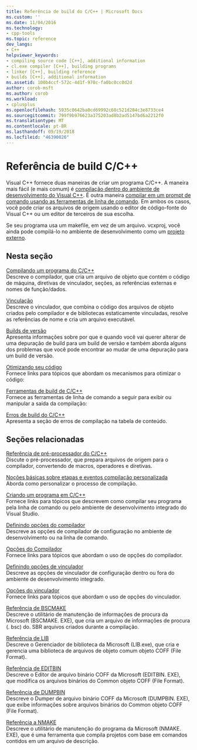 ```yaml
---
title: Referência de build do C/C++ | Microsoft Docs
ms.custom: ''
ms.date: 11/04/2016
ms.technology:
- cpp-tools
ms.topic: reference
dev_langs:
- C++
helpviewer_keywords:
- compiling source code [C++], additional information
- cl.exe compiler [C++], building programs
- linker [C++], building reference
- builds [C++], additional information
ms.assetid: 100b4ccf-572c-4d1f-970c-fa0bc0cc0d2d
author: corob-msft
ms.author: corob
ms.workload:
- cplusplus
ms.openlocfilehash: 5935c0642ba0cd69992c68c521d284c3e8733ce4
ms.sourcegitcommit: 799f9b976623a375203ad8b2ad5147bd6a2212f0
ms.translationtype: MT
ms.contentlocale: pt-BR
ms.lasthandoff: 09/19/2018
ms.locfileid: "46390026"
---
```

# <a name="cc-building-reference"></a>Referência de build C/C++

Visual C++ fornece duas maneiras de criar um programa C/C++. A maneira mais fácil (e mais comum) é [compilação dentro do ambiente de desenvolvimento do Visual C++](../../ide/building-cpp-projects-in-visual-studio.md). É outra maneira [compilar em um prompt de comando usando as ferramentas de linha de comando](../../build/building-on-the-command-line.md). Em ambos os casos, você pode criar os arquivos de origem usando o editor de código-fonte do Visual C++ ou um editor de terceiros de sua escolha.

Se seu programa usa um makefile, em vez de um arquivo. vcxproj, você ainda pode compilá-lo no ambiente de desenvolvimento como um [projeto externo](../../ide/building-external-projects.md).

## <a name="in-this-section"></a>Nesta seção

[Compilando um programa do C/C++](../../build/reference/compiling-a-c-cpp-program.md)<br/>
Descreve o compilador, que cria um arquivo de objeto que contém o código de máquina, diretivas de vinculador, seções, as referências externas e nomes de função/dados.

[Vinculação](../../build/reference/linking.md)<br/>
Descreve o vinculador, que combina o código dos arquivos de objeto criados pelo compilador e de bibliotecas estaticamente vinculadas, resolve as referências de nome e cria um arquivo executável.

[Builds de versão](../../build/reference/release-builds.md)<br/>
Apresenta informações sobre por que e quando você vai querer alterar de uma depuração de build para um build de versão e também aborda alguns dos problemas que você pode encontrar ao mudar de uma depuração para um build de versão.

[Otimizando seu código](../../build/reference/optimizing-your-code.md)<br/>
Fornece links para tópicos que abordam os mecanismos para otimizar o código:

[Ferramentas de build de C/C++](../../build/reference/c-cpp-build-tools.md)<br/>
Fornece as ferramentas de linha de comando a seguir para exibir ou manipular a saída da compilação:

[Erros de build do C/C++](../../error-messages/compiler-errors-1/c-cpp-build-errors.md)<br/>
Apresenta a seção de erros de compilação na tabela de conteúdo.

## <a name="related-sections"></a>Seções relacionadas

[Referência de pré-processador do C/C++](../../preprocessor/c-cpp-preprocessor-reference.md)<br/>
Discute o pré-processador, que prepara arquivos de origem para o compilador, convertendo de macros, operadores e diretivas.

[Noções básicas sobre etapas e eventos compilação personalizada](../../ide/understanding-custom-build-steps-and-build-events.md)<br/>
Aborda como personalizar o processo de compilação.

[Criando um programa em C/C++](../../build/building-c-cpp-programs.md)<br/>
Fornece links para tópicos que descrevem como compilar seu programa pela linha de comando ou pelo ambiente de desenvolvimento integrado do Visual Studio.

[Definindo opções do compilador](../../build/reference/setting-compiler-options.md)<br/>
Descreve as opções de compilador de configuração no ambiente de desenvolvimento ou na linha de comando.

[Opções do Compilador](../../build/reference/compiler-options.md)<br/>
Fornece links para tópicos que abordam o uso de opções do compilador.

[Definindo opções de vinculador](../../build/reference/setting-linker-options.md)<br/>
Descreve as opções de vinculador de configuração dentro ou fora do ambiente de desenvolvimento integrado.

[Opções do vinculador](../../build/reference/linker-options.md)<br/>
Fornece links para tópicos que abordam o uso de opções do vinculador.

[Referência de BSCMAKE](../../build/reference/bscmake-reference.md)<br/>
Descreve o utilitário de manutenção de informações de procura da Microsoft (BSCMAKE. EXE), que cria um arquivo de informações de procura (. bsc) do. SBR arquivos criados durante a compilação.

[Referência de LIB](../../build/reference/lib-reference.md)<br/>
Descreve o Gerenciador de biblioteca da Microsoft (LIB.exe), que cria e gerencia uma biblioteca de arquivos de objeto comum objeto COFF (File Format).

[Referência de EDITBIN](../../build/reference/editbin-reference.md)<br/>
Descreve o Editor de arquivo binário COFF da Microsoft (EDITBIN. EXE), que modifica os arquivos binários do Common objeto COFF (File Format).

[Referência de DUMPBIN](../../build/reference/dumpbin-reference.md)<br/>
Descreve o Dumper de arquivo binário COFF da Microsoft (DUMPBIN. EXE), que exibe informações sobre arquivos binários do Common objeto COFF (File Format).

[Referência a NMAKE](../../build/nmake-reference.md)<br/>
Descreve o utilitário de manutenção do programa da Microsoft (NMAKE. EXE), que é uma ferramenta que compila projetos com base em comandos contidos em um arquivo de descrição.